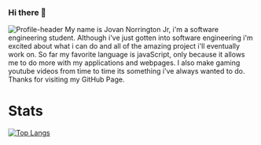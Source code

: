 ### Hi there 👋

<!--
**Jovan-png/Jovan-png** is a ✨ _special_ ✨ repository because its `README.md` (this file) appears on your GitHub profile.

Here are some ideas to get you started:

- 🔭 I’m currently working on ...
- 🌱 I’m currently learning ...
- 👯 I’m looking to collaborate on ...
- 🤔 I’m looking for help with ...
- 💬 Ask me about ...
- 📫 How to reach me: ...
- 😄 Pronouns: ...
- ⚡ Fun fact: ...
-->
![Profile-header](https://user-images.githubusercontent.com/88255194/141226706-ea00f5a2-69fd-4000-8d4f-73250dcb8ed0.jpg)
My name is Jovan Norrington Jr, i'm a software engineering student. Although i've just gotten into software engineering i'm  excited about what i can do and all of the amazing project i'll eventually work on. So far my favorite language is javaScript, only because it allows me to do more with my applications and webpages. I also make gaming youtube videos from time to time its something i've always wanted to do. Thanks for visiting my GitHub Page.
# Stats
[![Top Langs](https://github-readme-stats.vercel.app/api/top-langs/?username=jovan-png)](https://github.com/jovan-png/github-readme-stats)
